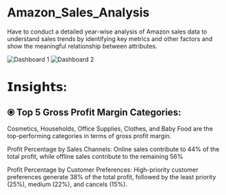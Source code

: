 # Amazon_Sales_Analysis

Have to conduct a detailed year-wise analysis of Amazon sales data to understand sales trends by identifying key metrics and other factors and show the meaningful relationship between attributes.

![Dashboard 1](https://github.com/CoderNitu/Amazon_Sales_Analysis/assets/87817227/3799a9d8-7f7d-4612-acf3-4bedb3f42a84)
![Dashboard 2](https://github.com/CoderNitu/Amazon_Sales_Analysis/assets/87817227/968ee29e-2313-4df2-8504-095fe528ce7e)

# 𝗜𝗻𝘀𝗶𝗴𝗵𝘁𝘀:

## ⦿ Top 5 Gross Profit Margin Categories:
Cosmetics, Households, Office Supplies, Clothes, and Baby Food are the top-performing categories in terms of gross profit margin.

Profit Percentage by Sales Channels:
    Online sales contribute to 44% of the total profit, 
    while offline sales contribute to the remaining 56%

Profit Percentage by Customer Preferences:
   High-priority customer preferences generate 38% 
   of the total profit, followed by the least priority 
   (25%), medium (22%), and cancels (15%).
